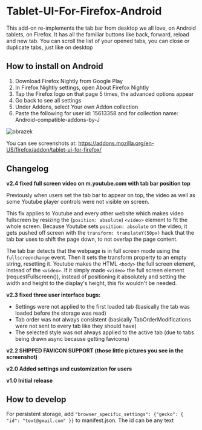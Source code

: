 # Tablet-UI-For-Firefox-Android
This add-on re-implements the tab bar from desktop we all love, on Android tablets, on Firefox. It has all the familiar buttons like back, forward, reload and new tab. You can scroll the list of your opened tabs, you can close or duplicate tabs, just like on desktop


## How to install on Android
1.	Download Firefox Nightly from Google Play
2.	In Firefox Nightly settings, open About Firefox Nightly
3.	Tap the Firefox logo on that page 5 times, the advanced options appear
4.	Go back to see all settings
5.	Under Addons, select Your own Addon collection
6.	Paste the following for user id: 15613358  and for collection name: Android-compatible-addons-by-J

![obrazek](https://user-images.githubusercontent.com/77014769/208732919-0b606e25-f41b-4af0-bae4-a9f7d4bc11bd.png)


You can see screenshots at: https://addons.mozilla.org/en-US/firefox/addon/tablet-ui-for-firefox/

## Changelog
**v2.4 fixed full screen video on m.youtube.com with tab bar position top**

Previously when users set the tab bar to appear on top, the video as well as some Youtube player controls were not visible on screen.

This fix applies to Youtube and every other website which makes video fullscreen by resizing the (`position: absolute`) `<video>` element to fit the whole screen. Because Youtube sets `position: absolute` on the video, it gets pushed off screen with the `transform: translateY(50px)` hack that the tab bar uses to shift the page down, to not overlap the page content.

The tab bar detects that the webpage is in full screen mode using the `fullscreenchange` event. Then it sets the transform property to an empty string, resetting it. Youtube makes the HTML `<body>` the full screen element, instead of the `<video>`.  If it simply made `<video>` the full screen element (requestFullscreen()), instead of positioning it absolutely and setting the width and height to the display's height, this fix wouldn't be needed. </video>
  
**v2.3 fixed three user interface bugs:** 
- Settings were not applied to the first loaded tab (basically the tab was loaded before the storage was read)
- Tab order was not always consistent (basically TabOrderModifications were not sent to every tab like they should have)
- The selected style was not always applied to the active tab (due to tabs being drawn async because getting favicons)

**v2.2 SHIPPED FAVICON SUPPORT (those little pictures you see in the screenshot)**

**v2.0 Added settings and customization for users**

**v1.0 Initial release**

## How to develop
For persistent storage, add  `"browser_specific_settings": {"gecko": { "id": "text@gmail.com" }}` to manifest.json. The id can be any text
